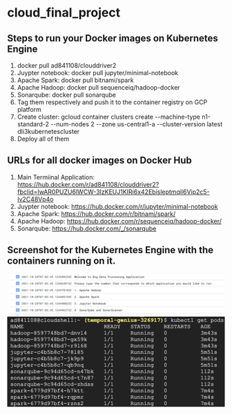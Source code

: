# cloud_final_project

## Steps to run your Docker images on Kubernetes Engine
1. docker pull ad841108/clouddriver2
2. Juypter notebook: docker pull jupyter/minimal-notebook
3. Apache Spark: docker pull bitnami/spark
4. Apache Hadoop: docker pull sequenceiq/hadoop-docker
5. Sonarqube: docker pull sonarqube
6. Tag them respectively and push it to the container registry on GCP platform
7. Create cluster:  gcloud container clusters create --machine-type n1-standard-2 --num-nodes 2 --zone us-central1-a --cluster-version latest dli3kubernetescluster
8. Deploy all of them

## URLs for all docker images on Docker Hub
1. Main Termiinal Application: https://hub.docker.com/r/ad841108/clouddriver2?fbclid=IwAR0PUZU6lWCW-3lzKEUJ1KIRi6x42Ebisleptmqil6Vip2c5-lv2C48Vp4o
2. Juypter notebook: https://hub.docker.com/r/jupyter/minimal-notebook
3. Apache Spark: https://hub.docker.com/r/bitnami/spark/
4. Apache Hadoop: https://hub.docker.com/r/sequenceiq/hadoop-docker/
5. Sonarqube: https://hub.docker.com/_/sonarqube

## Screenshot for the Kubernetes Engine with the containers running on it.
<img width="1280" src="https://github.com/ad841108/Cloud-Infrastructure/blob/master/Course_Project_Option-I/Main%20Terminal%20Application%20Running%20on%20Kubernetes.png">
<img width="1280" src="https://github.com/ad841108/Cloud-Infrastructure/blob/master/Course_Project_Option-I/Docker%20Image%20Running%20on%20Kubernetes.png">

